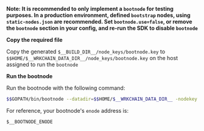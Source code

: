 
**Note: It is recommended to only implement a `bootnode` for testing purposes.
In a production environment, defined `bootstrap` nodes, using `static-nodes.json`
are recommended. Set `bootnode.use=false`, or remove the `bootnode` section
in your config, and re-run the SDK to disable `bootnode`**

**Copy the required file**

Copy the generated `$__BUILD_DIR__/node_keys/bootnode.key` to  `$$HOME/$__WRKCHAIN_DATA_DIR__/node_keys/bootnode.key` on the
host assigned to run the `bootnode`


**Run the bootnode**

Run the bootnode with the following command:

```bash
$$GOPATH/bin/bootnode --datadir=$$HOME/$__WRKCHAIN_DATA_DIR__ -nodekey $$HOME/$__WRKCHAIN_DATA_DIR__/node_keys/bootnode.key -verbosity 4 --addr :$__BOOTNODE_PORT
```

For reference, your bootnode's `enode` address is:

`$__BOOTNODE_ENODE`
